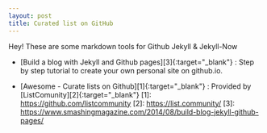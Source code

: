 ```yaml
---
layout: post
title: Curated list on GitHub
---
```

Hey! These are some markdown tools for Github Jekyll & Jekyll-Now

* [Build a blog with Jekyll and Github pages][3]{:target="_blank"} : Step by step tutorial to create your own personal site on github.io.

* [Awesome - Curate lists on Github][1]{:target="_blank"} : Provided by  [ListComunity][2]{:target="_blank"}
[1]: https://github.com/listcommunity
[2]: https://list.community/
[3]: https://www.smashingmagazine.com/2014/08/build-blog-jekyll-github-pages/
